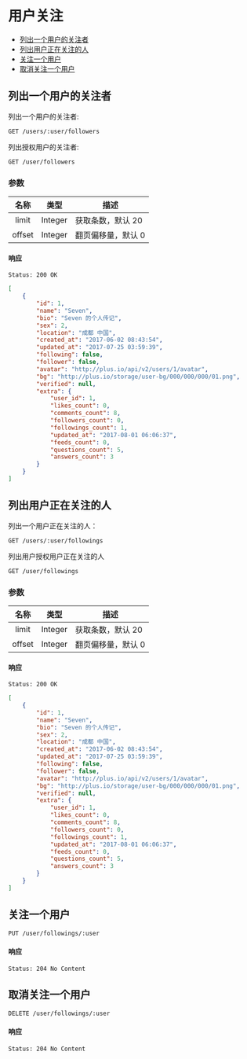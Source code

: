 # 用户关注

- [列出一个用户的关注者](#列出一个用户的关注者)
- [列出用户正在关注的人](#列出用户正在关注的人)
- [关注一个用户](#关注一个用户)
- [取消关注一个用户](#取消关注一个用户)

## 列出一个用户的关注者

列出一个用户的关注者:

```
GET /users/:user/followers
```

列出授权用户的关注者:

```
GET /user/followers
```

### 参数

| 名称 | 类型 | 描述 |
|:----:|:----:|----|
| limit | Integer | 获取条数，默认 20 |
| offset | Integer | 翻页偏移量，默认 0 |

#### 响应

```
Status: 200 OK
```
```json
[
    {
        "id": 1,
        "name": "Seven",
        "bio": "Seven 的个人传记",
        "sex": 2,
        "location": "成都 中国",
        "created_at": "2017-06-02 08:43:54",
        "updated_at": "2017-07-25 03:59:39",
        "following": false,
        "follower": false,
        "avatar": "http://plus.io/api/v2/users/1/avatar",
        "bg": "http://plus.io/storage/user-bg/000/000/000/01.png",
        "verified": null,
        "extra": {
            "user_id": 1,
            "likes_count": 0,
            "comments_count": 8,
            "followers_count": 0,
            "followings_count": 1,
            "updated_at": "2017-08-01 06:06:37",
            "feeds_count": 0,
            "questions_count": 5,
            "answers_count": 3
        }
    }
]
```

## 列出用户正在关注的人

列出一个用户正在关注的人：

```
GET /users/:user/followings
```

列出用户授权用户正在关注的人

```
GET /user/followings
```

### 参数

| 名称 | 类型 | 描述 |
|:----:|:----:|----|
| limit | Integer | 获取条数，默认 20 |
| offset | Integer | 翻页偏移量，默认 0 |

#### 响应

```
Status: 200 OK
```
```json
[
    {
        "id": 1,
        "name": "Seven",
        "bio": "Seven 的个人传记",
        "sex": 2,
        "location": "成都 中国",
        "created_at": "2017-06-02 08:43:54",
        "updated_at": "2017-07-25 03:59:39",
        "following": false,
        "follower": false,
        "avatar": "http://plus.io/api/v2/users/1/avatar",
        "bg": "http://plus.io/storage/user-bg/000/000/000/01.png",
        "verified": null,
        "extra": {
            "user_id": 1,
            "likes_count": 0,
            "comments_count": 8,
            "followers_count": 0,
            "followings_count": 1,
            "updated_at": "2017-08-01 06:06:37",
            "feeds_count": 0,
            "questions_count": 5,
            "answers_count": 3
        }
    }
]
```

## 关注一个用户

```
PUT /user/followings/:user
```

#### 响应

```
Status: 204 No Content
```

## 取消关注一个用户

```
DELETE /user/followings/:user
```

#### 响应

```
Status: 204 No Content
```
